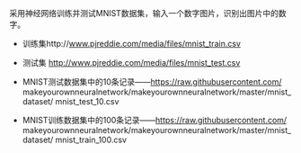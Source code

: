 采用神经网络训练并测试MNIST数据集，输入一个数字图片，识别出图片中的数字。

- 训练集http://www.pjreddie.com/media/files/mnist_train.csv  
- 测试集 http://www.pjreddie.com/media/files/mnist_test.csv  

- MNIST测试数据集中的10条记录——https://raw.githubusercontent.com/
makeyourownneuralnetwork/makeyourownneuralnetwork/master/mnist_dataset/
mnist_test_10.csv  
- MNIST训练数据集中的100条记录——https://raw.githubusercontent.com/
makeyourownneuralnetwork/makeyourownneuralnetwork/master/mnist_dataset/
mnist_train_100.csv  